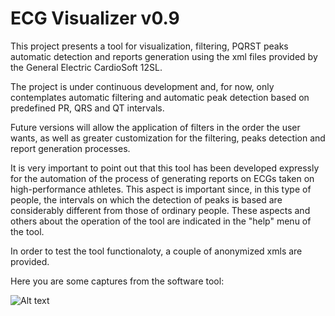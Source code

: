 # ECG Visualizer v0.9

This project presents a tool for visualization, filtering, PQRST peaks automatic detection and reports generation using the xml files provided by the General Electric CardioSoft 12SL.

The project is under continuous development and, for now, only contemplates automatic filtering and automatic peak detection based on predefined PR, QRS and QT intervals.

Future versions will allow the application of filters in the order the user wants, as well as greater customization for the filtering, peaks detection and report generation processes.

It is very important to point out that this tool has been developed expressly for the automation of the process of generating reports on ECGs taken on high-performance athletes. This aspect is important since, in this type of people, the intervals on which the detection of peaks is based are considerably different from those of ordinary people. These aspects and others about the operation of the tool are indicated in the "help" menu of the tool.

In order to test the tool functionaloty, a couple of anonymized xmls are provided.

Here you are some captures from the software tool:


![Alt text](relative%20path/images/ProcessinChain.png?raw=true "Title")
